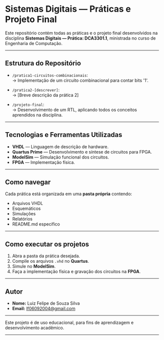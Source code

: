 # Sistemas Digitais — Práticas e Projeto Final

Este repositório contém todas as práticas e o projeto final desenvolvidos na disciplina **Sistemas Digitais — Prática: DCA3301.1**, ministrada no curso de Engenharia de Computação.

---

## Estrutura do Repositório

- `/pratica1-circuitos-combinacionais`:  
  → Implementação de um circuito combinacional para contar bits '1'.

- `/pratica2-[descrever]`:  
  → [Breve descrição da prática 2]

- `/projeto-final`:  
  → Desenvolvimento de um RTL, aplicando todos os conceitos aprendidos na disciplina.

---

## Tecnologias e Ferramentas Utilizadas

- **VHDL** — Linguagem de descrição de hardware.  
- **Quartus Prime** — Desenvolvimento e síntese de circuitos para FPGA.  
- **ModelSim** — Simulação funcional dos circuitos.  
- **FPGA** — Implementação física.  

---

## Como navegar

Cada prática está organizada em uma **pasta própria** contendo:

- Arquivos VHDL
- Esquemáticos
- Simulações
- Relatórios
- README.md específico

---

## Como executar os projetos

1. Abra a pasta da prática desejada.
2. Compile os arquivos `.vhd` no **Quartus**.
3. Simule no **ModelSim**.
4. Faça a implementação física e gravação dos circuitos na **FPGA**.

---

## Autor

- **Nome:** Luiz Felipe de Souza Silva  
- **Email:** lf06092004@gmail.com

---

Este projeto é de uso educacional, para fins de aprendizagem e desenvolvimento acadêmico.

---


